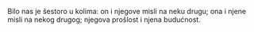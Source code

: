 Bilo nas je šestoro u kolima:
on i njegove misli na neku drugu;
ona i njene misli na nekog drugog;
njegova prošlost i njena budućnost.